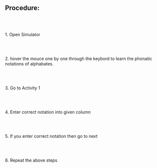 
<div class="content">
              <h2> Procedure:</h2>
              <br>
              <br>
              <p>1. Open Simulator</p>
              <br>
              <br>
              <p>2. hover the mouce one by one through the keybord to learn the phonatic notations of alphabates.</p>
              <br>
              <br>
              <p>3. Go to Activity 1</p>
              <br>
              <br>
              <p>4. Enter correct notation into given column</p>
              <br>
              <br>
              <p>5. If you enter correct notation then go to next </p>
              <br>
              <br>
              <p>6. Repeat the above steps</p>
            </div>
        </section>
    </div>
